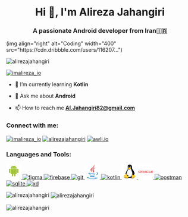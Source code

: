 <h1 align="center">Hi 👋, I'm Alireza Jahangiri</h1>
<h3 align="center">A passionate Android developer from Iran🇮🇷</h3>
(img align="right" alt="Coding" width="400" src="https://cdn.dribbble.com/users/116207...")

<p align="left"> <img src="https://komarev.com/ghpvc/?username=alirezajahangiri&label=Profile%20views&color=0e75b6&style=flat" alt="alirezajahangiri" /> </p>

<p align="left"> <a href="https://twitter.com/imalireza_io" target="blank"><img src="https://img.shields.io/twitter/follow/imalireza_io?logo=twitter&style=for-the-badge" alt="imalireza_io" /></a> </p>

- 🌱 I’m currently learning **Kotlin**

- 💬 Ask me about **Android**

- 📫 How to reach me **Al.Jahangiri82@gmail.com**

<h3 align="left">Connect with me:</h3>
<p align="left">
<a href="https://twitter.com/imalireza_io" target="blank"><img align="center" src="https://raw.githubusercontent.com/rahuldkjain/github-profile-readme-generator/master/src/images/icons/Social/twitter.svg" alt="imalireza_io" height="30" width="40" /></a>
<a href="https://linkedin.com/in/alirezajahangiri" target="blank"><img align="center" src="https://raw.githubusercontent.com/rahuldkjain/github-profile-readme-generator/master/src/images/icons/Social/linked-in-alt.svg" alt="alirezajahangiri" height="30" width="40" /></a>
<a href="https://instagram.com/awli.io" target="blank"><img align="center" src="https://raw.githubusercontent.com/rahuldkjain/github-profile-readme-generator/master/src/images/icons/Social/instagram.svg" alt="awli.io" height="30" width="40" /></a>
</p>

<h3 align="left">Languages and Tools:</h3>
<p align="left"> <a href="https://developer.android.com" target="_blank" rel="noreferrer"> <img src="https://raw.githubusercontent.com/devicons/devicon/master/icons/android/android-original-wordmark.svg" alt="android" width="40" height="40"/> </a> <a href="https://www.figma.com/" target="_blank" rel="noreferrer"> <img src="https://www.vectorlogo.zone/logos/figma/figma-icon.svg" alt="figma" width="40" height="40"/> </a> <a href="https://firebase.google.com/" target="_blank" rel="noreferrer"> <img src="https://www.vectorlogo.zone/logos/firebase/firebase-icon.svg" alt="firebase" width="40" height="40"/> </a> <a href="https://git-scm.com/" target="_blank" rel="noreferrer"> <img src="https://www.vectorlogo.zone/logos/git-scm/git-scm-icon.svg" alt="git" width="40" height="40"/> </a> <a href="https://www.java.com" target="_blank" rel="noreferrer"> <img src="https://raw.githubusercontent.com/devicons/devicon/master/icons/java/java-original.svg" alt="java" width="40" height="40"/> </a> <a href="https://kotlinlang.org" target="_blank" rel="noreferrer"> <img src="https://www.vectorlogo.zone/logos/kotlinlang/kotlinlang-icon.svg" alt="kotlin" width="40" height="40"/> </a> <a href="https://www.linux.org/" target="_blank" rel="noreferrer"> <img src="https://raw.githubusercontent.com/devicons/devicon/master/icons/linux/linux-original.svg" alt="linux" width="40" height="40"/> </a> <a href="https://www.oracle.com/" target="_blank" rel="noreferrer"> <img src="https://raw.githubusercontent.com/devicons/devicon/master/icons/oracle/oracle-original.svg" alt="oracle" width="40" height="40"/> </a> <a href="https://postman.com" target="_blank" rel="noreferrer"> <img src="https://www.vectorlogo.zone/logos/getpostman/getpostman-icon.svg" alt="postman" width="40" height="40"/> </a> <a href="https://www.sqlite.org/" target="_blank" rel="noreferrer"> <img src="https://www.vectorlogo.zone/logos/sqlite/sqlite-icon.svg" alt="sqlite" width="40" height="40"/> </a> <a href="https://www.adobe.com/products/xd.html" target="_blank" rel="noreferrer"> <img src="https://cdn.worldvectorlogo.com/logos/adobe-xd.svg" alt="xd" width="40" height="40"/> </a> </p>

<p><img align="left" src="https://github-readme-stats.vercel.app/api/top-langs?username=alirezajahangiri&show_icons=true&locale=en&layout=compact" alt="alirezajahangiri" /></p>

<p>&nbsp;<img align="center" src="https://github-readme-stats.vercel.app/api?username=alirezajahangiri&show_icons=true&locale=en" alt="alirezajahangiri" /></p>

<p><img align="center" src="https://github-readme-streak-stats.herokuapp.com/?user=alirezajahangiri&" alt="alirezajahangiri" /></p>
